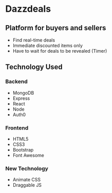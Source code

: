 # Dazzdeals

## Platform for buyers and sellers
* Find real-time deals
* Immediate discounted items only
* Have to wait for deals to be revealed (Timer)

## Technology Used

### Backend
* MongoDB
* Express
* React
* Node
* Auth0

### Frontend
* HTML5
* CSS3
* Bootstrap
* Font Awesome

### New Technology
* Animate CSS
* Draggable JS
